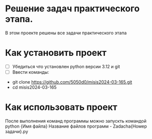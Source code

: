 # Решение задач практического этапа.
В этом проекте решены все задачи практического этапа
# Как установить проект
- [ ] Убедиться что установлен python версии 3.12 и git
- [ ] Ввести команды:
- git clone https://github.com/5050d0/misis2024-03-165.git
- cd misis2024-03-165
# Как использовать проект
После выполнения команд программы можно запускть командой python {Имя файла}
Название файлов программ - Zadacha{Номер задачи}.py
